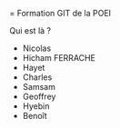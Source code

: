 = Formation GIT de la POEI

Qui est là ?



* Nicolas
* Hicham FERRACHE
* Hayet 
* Charles
* Samsam
* Geoffrey
* Hyebin
* Benoît
